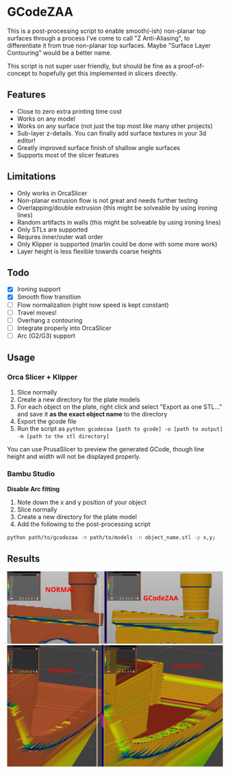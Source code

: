 # GCodeZAA

This is a post-processing script to enable smooth(-ish) non-planar top surfaces through
a process I've come to call "Z Anti-Aliasing", to differentiate it from true non-planar
top surfaces. Maybe "Surface Layer Contouring" would be a better name.

This script is not super user friendly, but should be fine as a proof-of-concept to hopefully
get this implemented in slicers directly.

## Features

- Close to zero extra printing time cost
- Works on any model
- Works on any surface (not just the top most like many other projects)
- Sub-layer z-details. You can finally add surface textures in your 3d editor!
- Greatly improved surface finish of shallow angle surfaces
- Supports most of the slicer features

## Limitations

- Only works in OrcaSlicer
- Non-planar extrusion flow is not great and needs further testing
- Overlapping/double extrusion (this might be solveable by using ironing lines)
- Random artifacts in walls (this might be solveable by using ironing lines)
- Only STLs are supported
- Requres inner/outer wall order
- Only Klipper is supported (marlin could be done with some more work)
- Layer height is less flexible towards coarse heights

## Todo

- [x] Ironing support
- [x] Smooth flow transition
- [ ] Flow normalization (right now speed is kept constant)
- [ ] Travel moves!
- [ ] Overhang z contouring
- [ ] Integrate properly into OrcaSlicer
- [ ] Arc (G2/G3) support

## Usage

### Orca Slicer + Klipper

1. Slice normally
2. Create a new directory for the plate models
3. For each object on the plate, right click and select "Export as one STL..." and save it **as the exact object name** to the directory
4. Export the gcode file
5. Run the script as `python gcodezaa [path to gcode] -o [path to output] -m [path to the stl directory]`

You can use PrusaSlicer to preview the generated GCode, though line height and width will not be displayed properly.

### Bambu Studio

**Disable Arc fitting**

1. Note down the x and y position of your object
2. Slice normally
3. Create a new directory for the plate model
4. Add the following to the post-processing script

```sh
python path/to/gcodezaa -m path/to/models -n object_name.stl -p x,y;
```

## Results

![](./images/benchy_roof_side.jpg)
![](./images/benchy_side.jpg)
